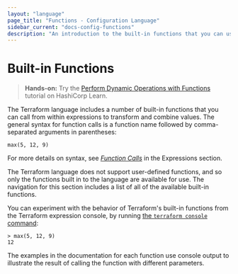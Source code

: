 ```yaml
---
layout: "language"
page_title: "Functions - Configuration Language"
sidebar_current: "docs-config-functions"
description: "An introduction to the built-in functions that you can use to transform and combine values in expressions."
---
```


# Built-in Functions

> **Hands-on:** Try the [Perform Dynamic Operations with Functions](https://learn.hashicorp.com/tutorials/terraform/functions?in=terraform/configuration-language&utm_source=WEBSITE&utm_medium=WEB_IO&utm_offer=ARTICLE_PAGE&utm_content=DOCS) tutorial on HashiCorp Learn.

The Terraform language includes a number of built-in functions that you can
call from within expressions to transform and combine values. The general
syntax for function calls is a function name followed by comma-separated
arguments in parentheses:

```hcl
max(5, 12, 9)
```

For more details on syntax, see
[_Function Calls_](/docs/language/expressions/function-calls.html)
in the Expressions section.

The Terraform language does not support user-defined functions, and so only
the functions built in to the language are available for use. The navigation
for this section includes a list of all of the available built-in functions.

You can experiment with the behavior of Terraform's built-in functions from
the Terraform expression console, by running
[the `terraform console` command](/docs/cli/commands/console.html):

```
> max(5, 12, 9)
12
```

The examples in the documentation for each function use console output to
illustrate the result of calling the function with different parameters.
